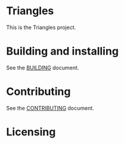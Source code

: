 # Triangles

This is the Triangles project.

# Building and installing

See the [BUILDING](BUILDING.md) document.

# Contributing

See the [CONTRIBUTING](CONTRIBUTING.md) document.

# Licensing

<!--
Please go to https://choosealicense.com/licenses/ and choose a license that
fits your needs. The recommended license for a project of this type is the
GNU AGPLv3.
-->
